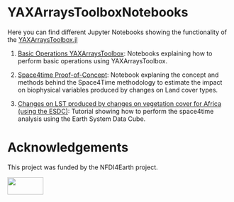 # YAXArraysToolboxNotebooks


Here you can find different Jupyter Notebooks showing the functionality of the [YAXArraysToolbox.jl](https://github.com/dpabon/YAXArraysToolbox.jl)

1. [Basic Operations YAXArraysToolbox](Notebooks/YAXArraysToolbox_tutorial.ipynb): Notebooks explaining how to perform basic operations using YAXArraysToolbox.

2. [Space4time Proof-of-Concept](https://github.com/dpabon/YAXArraysToolboxNotebooks/blob/main/Notebooks/space4time_proof_of_concept.ipynb): Notebook explaning the concept and methods behind the Space4Time methodology to estimate the impact on biophysical variables produced by changes on Land cover types.

3. [Changes on LST produced by changes on vegetation cover for Africa (using the ESDC)](https://github.com/dpabon/YAXArraysToolboxNotebooks/blob/main/Notebooks/ESDC_Africa_lst_changes.ipynb): Tutorial showing how to perform the space4time analysis using the Earth System Data Cube.




# Acknowledgements

This project was funded by the NFDI4Earth project.

<a href="https://www.nfdi4earth.de/"><img src="https://www.nfdi4earth.de/templates/nfdi4earth/images/NFDI4Earth_logo.png"  width="40%" height="10%">
